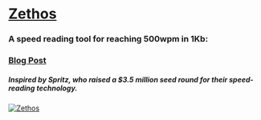 [Zethos](http://zethos.zolmeister.com/)
======
### A speed reading tool for reaching 500wpm in 1Kb:
### [Blog Post](http://www.zolmeister.com/2014/03/zethos-35-million-in-1kb.html)
##### Inspired by Spritz, who raised a $3.5 million seed round for their speed-reading technology.
[![Zethos](http://4.bp.blogspot.com/-fwxtkVefC2w/Ux0xB0zKv_I/AAAAAAAACcY/v4-MYpaENck/s1600/Selection_090.png)](http://zethos.zolmeister.com/)
